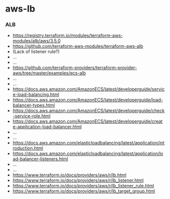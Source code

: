 # aws-lb

### ALB

- https://registry.terraform.io/modules/terraform-aws-modules/alb/aws/3.5.0
- https://github.com/terraform-aws-modules/terraform-aws-alb
- (Lack of listener rule?)
- ...
- ...
- https://github.com/terraform-providers/terraform-provider-aws/tree/master/examples/ecs-alb
- ...
- ...
- https://docs.aws.amazon.com/AmazonECS/latest/developerguide/service-load-balancing.html
- https://docs.aws.amazon.com/AmazonECS/latest/developerguide/load-balancer-types.html
- https://docs.aws.amazon.com/AmazonECS/latest/developerguide/check-service-role.html
- https://docs.aws.amazon.com/AmazonECS/latest/developerguide/create-application-load-balancer.html
- ...
- ...
- https://docs.aws.amazon.com/elasticloadbalancing/latest/application/introduction.html
- https://docs.aws.amazon.com/elasticloadbalancing/latest/application/load-balancer-listeners.html
- ...
- ...
- https://www.terraform.io/docs/providers/aws/r/lb.html
- https://www.terraform.io/docs/providers/aws/r/lb_listener.html
- https://www.terraform.io/docs/providers/aws/r/lb_listener_rule.html
- https://www.terraform.io/docs/providers/aws/r/lb_target_group.html

